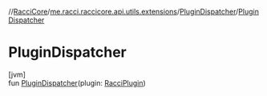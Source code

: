 //[RacciCore](../../../index.md)/[me.racci.raccicore.api.utils.extensions](../index.md)/[PluginDispatcher](index.md)/[PluginDispatcher](-plugin-dispatcher.md)

# PluginDispatcher

[jvm]\
fun [PluginDispatcher](-plugin-dispatcher.md)(plugin: [RacciPlugin](../../me.racci.raccicore/-racci-plugin/index.md))
